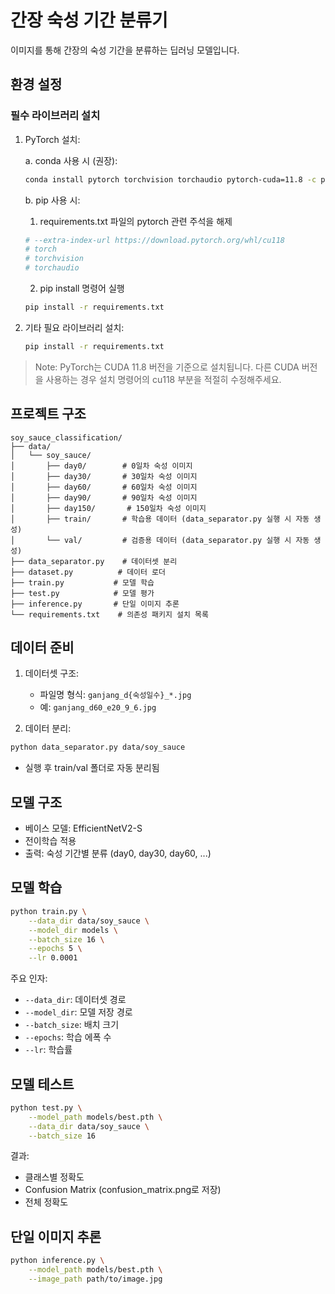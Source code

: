 # 간장 숙성 기간 분류기

이미지를 통해 간장의 숙성 기간을 분류하는 딥러닝 모델입니다.

## 환경 설정

### 필수 라이브러리 설치

1. PyTorch 설치:
   
   a. conda 사용 시 (권장):
   ```bash
   conda install pytorch torchvision torchaudio pytorch-cuda=11.8 -c pytorch -c nvidia
   ```
   
   b. pip 사용 시:
      1. requirements.txt 파일의 pytorch 관련 주석을 해제
      ```bash
      # --extra-index-url https://download.pytorch.org/whl/cu118
      # torch
      # torchvision
      # torchaudio
      ```

      2. pip install 명령어 실행
      
      ```bash
      pip install -r requirements.txt
      ```

2. 기타 필요 라이브러리 설치:
   ```bash
   pip install -r requirements.txt
   ```

> Note: PyTorch는 CUDA 11.8 버전을 기준으로 설치됩니다. 다른 CUDA 버전을 사용하는 경우 설치 명령어의 cu118 부분을 적절히 수정해주세요.

## 프로젝트 구조

```
soy_sauce_classification/
├── data/
│   └── soy_sauce/
│       ├── day0/        # 0일차 숙성 이미지
│       ├── day30/       # 30일차 숙성 이미지
│       ├── day60/       # 60일차 숙성 이미지
│       ├── day90/       # 90일차 숙성 이미지
│       ├── day150/       # 150일차 숙성 이미지
│       ├── train/       # 학습용 데이터 (data_separator.py 실행 시 자동 생성)
│       └── val/         # 검증용 데이터 (data_separator.py 실행 시 자동 생성)
├── data_separator.py    # 데이터셋 분리
├── dataset.py          # 데이터 로더
├── train.py           # 모델 학습
├── test.py            # 모델 평가
├── inference.py       # 단일 이미지 추론
└── requirements.txt    # 의존성 패키지 설치 목록
```

## 데이터 준비

1. 데이터셋 구조:
   - 파일명 형식: `ganjang_d{숙성일수}_*.jpg`
   - 예: `ganjang_d60_e20_9_6.jpg`

2. 데이터 분리:
```bash
python data_separator.py data/soy_sauce
```
- 실행 후 train/val 폴더로 자동 분리됨

## 모델 구조

- 베이스 모델: EfficientNetV2-S
- 전이학습 적용
- 출력: 숙성 기간별 분류 (day0, day30, day60, ...)

## 모델 학습

```bash
python train.py \
    --data_dir data/soy_sauce \
    --model_dir models \
    --batch_size 16 \
    --epochs 5 \
    --lr 0.0001
```

주요 인자:
- `--data_dir`: 데이터셋 경로
- `--model_dir`: 모델 저장 경로
- `--batch_size`: 배치 크기
- `--epochs`: 학습 에폭 수
- `--lr`: 학습률

## 모델 테스트

```bash
python test.py \
    --model_path models/best.pth \
    --data_dir data/soy_sauce \
    --batch_size 16
```

결과:
- 클래스별 정확도
- Confusion Matrix (confusion_matrix.png로 저장)
- 전체 정확도

## 단일 이미지 추론

```bash
python inference.py \
    --model_path models/best.pth \
    --image_path path/to/image.jpg
```
